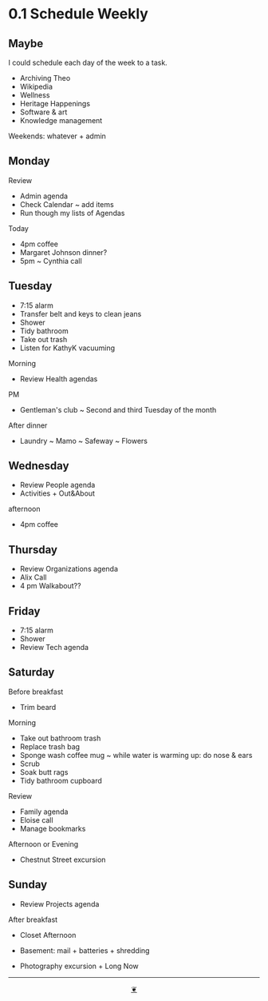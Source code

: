 # 0.1 Schedule Weekly

## Maybe&nbsp;

I could schedule each day of the week to a task.

* Archiving Theo
* Wikipedia
* Wellness
* Heritage Happenings
* Software &amp; art
* Knowledge management

Weekends: whatever + admin

## Monday

Review

* Admin agenda
* Check Calendar ~ add items
* Run though my lists of Agendas

Today

* 4pm coffee
* Margaret Johnson dinner?
* 5pm ~ Cynthia call

## Tuesday

* 7:15 alarm
* Transfer belt and keys to clean jeans
* Shower
* Tidy bathroom
* Take out trash
* Listen for KathyK vacuuming

Morning

* Review Health agendas

PM

* Gentleman's club ~ Second and third Tuesday of the month

After dinner

* Laundry ~ Mamo ~ Safeway ~ Flowers

## Wednesday

* Review People agenda
* Activities + Out&amp;About

afternoon

* 4pm coffee

## Thursday

* Review Organizations agenda
* Alix Call
* 4 pm Walkabout??

## Friday

* 7:15 alarm
* Shower
* Review Tech agenda

## Saturday

Before breakfast

* Trim beard

Morning

* Take out bathroom trash
* Replace trash bag
* Sponge wash coffee mug ~ while water is warming up: do nose &amp; ears
* Scrub&nbsp;
* Soak butt rags
* Tidy bathroom cupboard

Review

* Family agenda
* Eloise call
* Manage bookmarks

Afternoon or Evening

* Chestnut Street excursion

## Sunday

* Review Projects agenda

After breakfast

* Closet
Afternoon

* Basement: mail + batteries + shredding
* Photography excursion + Long Now

***

<center title="Hello! Click me to go up to the top"><a class="aDingbat" href="javascript:window.scrollTo(0,0);">❦</a></center>
